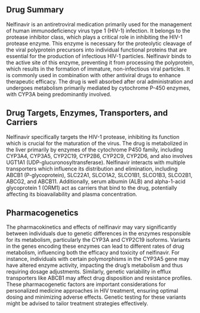 ## Drug Summary
Nelfinavir is an antiretroviral medication primarily used for the management of human immunodeficiency virus type 1 (HIV-1) infection. It belongs to the protease inhibitor class, which plays a critical role in inhibiting the HIV-1 protease enzyme. This enzyme is necessary for the proteolytic cleavage of the viral polyprotein precursors into individual functional proteins that are essential for the production of infectious HIV-1 particles. Nelfinavir binds to the active site of this enzyme, preventing it from processing the polyprotein, which results in the formation of immature, non-infectious viral particles. It is commonly used in combination with other antiviral drugs to enhance therapeutic efficacy. The drug is well absorbed after oral administration and undergoes metabolism primarily mediated by cytochrome P-450 enzymes, with CYP3A being predominantly involved.

## Drug Targets, Enzymes, Transporters, and Carriers
Nelfinavir specifically targets the HIV-1 protease, inhibiting its function which is crucial for the maturation of the virus. The drug is metabolized in the liver primarily by enzymes of the cytochrome P450 family, including CYP3A4, CYP3A5, CYP2C19, CYP2B6, CYP2C9, CYP2D6, and also involves UGT1A1 (UDP-glucuronosyltransferase). Nelfinavir interacts with multiple transporters which influence its distribution and elimination, including ABCB1 (P-glycoprotein), SLC22A1, SLCO1A2, SLCO1B1, SLCO1B3, SLCO2B1, ABCG2, and ABCB11. Additionally, serum albumin (ALB) and alpha-1-acid glycoprotein 1 (ORM1) act as carriers that bind to the drug, potentially affecting its bioavailability and plasma concentration.

## Pharmacogenetics
The pharmacokinetics and effects of nelfinavir may vary significantly between individuals due to genetic differences in the enzymes responsible for its metabolism, particularly the CYP3A and CYP2C19 isoforms. Variants in the genes encoding these enzymes can lead to different rates of drug metabolism, influencing both the efficacy and toxicity of nelfinavir. For instance, individuals with certain polymorphisms in the CYP3A5 gene may have altered enzyme activity, impacting the drug’s metabolism and thus requiring dosage adjustments. Similarly, genetic variability in efflux transporters like ABCB1 may affect drug disposition and resistance profiles. These pharmacogenetic factors are important considerations for personalized medicine approaches in HIV treatment, ensuring optimal dosing and minimizing adverse effects. Genetic testing for these variants might be advised to tailor treatment strategies effectively.